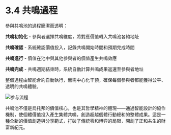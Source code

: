 # 3.4 共鳴過程

參與共鳴池的過程簡潔而透明：

**共鳴初始化** - 參與者選擇共鳴維度，將對應價值轉入共鳴池各約地址

**共鳴確認** - 系統確認價值投入，記錄共鳴開始時間和預期完成時間

**共鳴進行** - 價值在池中與其他參與者的價值產生共鳴效應

**共鳴完成** - 共鳴週期結束時，系統自動計算共鳴成果返還至參與者地址

整個過程由智能合約自動執行，無需中心化干預，確保每個參與者都能獲得公平、透明的共鳴體驗。

![参与流程](/images/图4.svg)

共鳴池不僅是烏托邦的價值核心，也是其哲學精神的體現——通過智能設計的協作機制，使個體價值投入產生集體共鳴，創造超越個體行動總和的整體成果。這是一種全新的價值創造與分享範式，打破了傳統零和博弈的局限，開創了正和共生的財富新紀元。